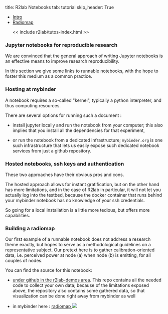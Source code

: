 title: R2lab Notebooks
tab: tutorial
skip_header: True

<script src="https://cdnjs.cloudflare.com/ajax/libs/jsdiff/3.2.0/diff.min.js"></script>
<script src="/assets/r2lab/open-tab.js"></script>
<script src="/assets/r2lab/r2lab-diff.js"></script>
<style>@import url("/assets/r2lab/r2lab-diff.css")</style>


<ul class="nav nav-tabs">
  <li class="active"> <a href="#JUPYTER">Intro</a> </li>
  <li> <a href="#RADIOMAP">Radiomap</a> </li>

<< include r2lab/tutos-index.html >>
</ul>


<div id="contents" class="tab-content" markdown="1">

<!------------ JUPYTER ------------>
<div id="JUPYTER" class="tab-pane fade in active" markdown="1">

### Jupyter notebooks for reproducible research

We are convinced that the general approach of writing Jupyter
notebooks is an effective means to improve research
reproducibility.

In this section we give some links to runnable notebooks, with the
hope to foster this medium as a common practice.

### Hosting at mybinder

A notebook requires a so-called "kernel", typically a python interpreter, and thus computing resources.

There are several options for running such a document :

* install jupyter locally and run the notebook from your computer;
  this also implies that you install all the dependencies for that
  experiment,

* or run the notebook from a dedicated infrastructure; `mybinder.org`
  is one such infrastructure that lets us easily expose such dedicated
  notebook services from just a github repository.

### Hosted notebooks, ssh keys and authentication

These two approaches have their obvious pros and cons.

The hosted approach allows for instant gratification, but on the other
hand has more limitations, and in the case of R2lab in particular, it
will not let you actually log into the testbed, because the docker
container that runs behind your mybinder notebook has no knowledge of
your ssh credentials.

So going for a local installation is a little more tedious, but offers
more capabilities.


</div>

<!------------ RADIOMAP ------------>
<div id="RADIOMAP" class="tab-pane fade" markdown="1">

### Building a radiomap

Our first example of a runnable notebook does not address a research
theme exactly, but hopes to serve as a methodological guidelines on a
representative subject. Our pretext here is to gather
calibration-oriented data, i.e. perceived power at node (a) when node
(b) is emitting, for all couples of nodes.

You can find the source for this notebook:

* [under github in the r2lab-demos area](https://github.com/fit-r2lab/r2lab-demos/tree/master/radiomap).  This repo
  contains all the needed code to collect your own data; because of the
  limitations exposed above, the repository also contains some
  gathered data, so that visualization can be done right away from mybinder as well


* in mybinder here :
  <a href="https://mybinder.org/v2/gh/fit-r2lab/r2lab-demos/master?filepath=radiomap%2Fradiomap.ipynb" target='_'>
  radiomap <img src="https://mybinder.org/badge.svg">
  </a>

</div>

</div> <!-- end div contents -->
